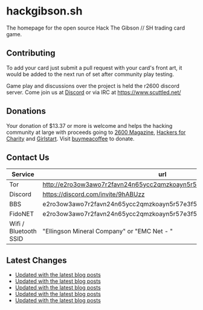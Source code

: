 # hackgibson.sh
The homepage for the open source Hack The Gibson // SH trading card game.


## Contributing

To add your card just submit a pull request with your card's front art, it would be added to the next run of set after community play testing.

Game play and discussions over the project is held the r2600 discord server. Come join us at [Discord](https://discord.com/invite/9hABUzz) or via IRC at https://www.scuttled.net/


## Donations

Your donation of $13.37 or more is welcome and helps the hacking community at large with proceeds going to [2600 Magazine](https://2600.com/), [Hackers for Charity](https://hackersforcharity.org) and [Girlstart](https://girlstart.org).  Visit [buymeacoffee](https://www.buymeacoffee.com/hackgibson.sh) to donate.


## Contact Us

Service | url
-|-
Tor | http://e2ro3ow3awo7r2favn24n65ycc2qmzkoayn5r57e3f56nvjwdcgg32ad.onion
Discord | https://discord.com/invite/9hABUzz
BBS | e2ro3ow3awo7r2favn24n65ycc2qmzkoayn5r57e3f56nvjwdcgg32ad.onion:23
FidoNET | e2ro3ow3awo7r2favn24n65ycc2qmzkoayn5r57e3f56nvjwdcgg32ad.onion:24554
Wifi / Bluetooth SSID | "Ellingson Mineral Company" or "EMC Net - <fidonet address>"

## Latest Changes
<!-- BLOG-POST-LIST:START -->
- [Updated with the latest blog posts](https://github.com/DFW2600/hackgibson.sh/commit/7ee4c3b29c5733425a242466e92faf545a498bec)
- [Updated with the latest blog posts](https://github.com/DFW2600/hackgibson.sh/commit/3efb47e1f2bd1c0fdf76d62168fae6dcb7cf5f4e)
- [Updated with the latest blog posts](https://github.com/DFW2600/hackgibson.sh/commit/793c75d08e00dbc40c885943316479f70b14794b)
- [Updated with the latest blog posts](https://github.com/DFW2600/hackgibson.sh/commit/3188768a9fa121333be17d16526c7d30a03ce869)
- [Updated with the latest blog posts](https://github.com/DFW2600/hackgibson.sh/commit/f969e142d4de21f43e391c178c12c3f614e35cb2)
<!-- BLOG-POST-LIST:END -->
